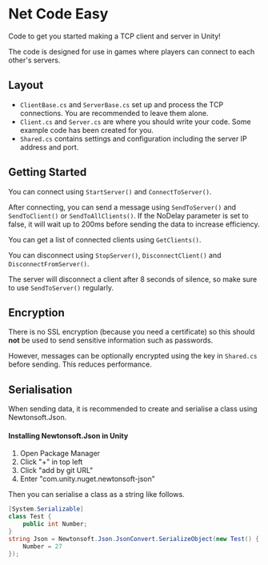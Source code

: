 # Net Code Easy

Code to get you started making a TCP client and server in Unity!

The code is designed for use in games where players can connect to each other's servers.

## Layout

- `ClientBase.cs` and `ServerBase.cs` set up and process the TCP connections. You are recommended to leave them alone.
- `Client.cs` and `Server.cs` are where you should write your code. Some example code has been created for you.
- `Shared.cs` contains settings and configuration including the server IP address and port.

## Getting Started

You can connect using `StartServer()` and `ConnectToServer()`.

After connecting, you can send a message using `SendToServer()` and `SendToClient()` or `SendToAllClients()`. If the NoDelay parameter is set to false, it will wait up to 200ms before sending the data to increase efficiency.

You can get a list of connected clients using `GetClients()`.

You can disconnect using `StopServer()`, `DisconnectClient()` and `DisconnectFromServer()`.

The server will disconnect a client after 8 seconds of silence, so make sure to use `SendToServer()` regularly.

## Encryption

There is no SSL encryption (because you need a certificate) so this should **not** be used to send sensitive information such as passwords.

However, messages can be optionally encrypted using the key in `Shared.cs` before sending. This reduces performance.

## Serialisation

When sending data, it is recommended to create and serialise a class using Newtonsoft.Json.

#### Installing Newtonsoft.Json in Unity

1. Open Package Manager
2. Click "+" in top left
3. Click "add by git URL"
4. Enter "com.unity.nuget.newtonsoft-json"

Then you can serialise a class as a string like follows.
```C#
[System.Serializable]
class Test {
    public int Number;
}
string Json = Newtonsoft.Json.JsonConvert.SerializeObject(new Test() {
    Number = 27
});
```
